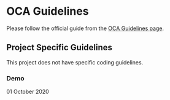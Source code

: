 # OCA Guidelines

Please follow the official guide from the [OCA Guidelines page](https://github.com/OCA/maintainer-tools/blob/master/CONTRIBUTING.md).

## Project Specific Guidelines

This project does not have specific coding guidelines.

### Demo

01 October 2020
